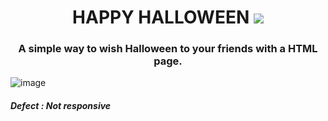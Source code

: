 <h1 align="center" > HAPPY HALLOWEEN <img src="https://img.icons8.com/color/30/000000/jack-o-lantern--v2.png"/> </h1> 
<h3 align="center"> A simple way to wish Halloween to your friends with a HTML page. </h3>
<p><img src="https://user-images.githubusercontent.com/87514488/139592707-2c95acf5-e3dd-4599-8c5e-4528c75eccea.png" alt="image"></p>

<h5> Defect : Not responsive </h3>

